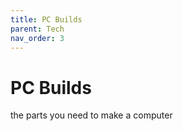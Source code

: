 ```yaml
---
title: PC Builds
parent: Tech
nav_order: 3
---
```

# PC Builds

the parts you need to make a computer
